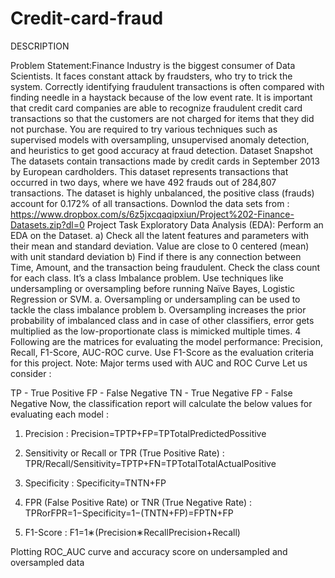 # Credit-card-fraud
DESCRIPTION

Problem Statement:Finance Industry is the biggest consumer of Data Scientists. It faces constant attack by fraudsters, who try to trick the system. Correctly identifying fraudulent transactions is often compared with finding needle in a haystack because of the low event rate. It is important that credit card companies are able to recognize fraudulent credit card transactions so that the customers are not charged for items that they did not purchase. You are required to try various techniques such as supervised models with oversampling, unsupervised anomaly detection, and heuristics to get good accuracy at fraud detection. Dataset Snapshot
The datasets contain transactions made by credit cards in September 2013 by European cardholders. This dataset represents transactions that occurred in two days, where we have 492 frauds out of 284,807 transactions. The dataset is highly unbalanced, the positive class (frauds) account for 0.172% of all transactions.
Downlod the data sets from : https://www.dropbox.com/s/6z5jxcqaqipxiun/Project%202-Finance-Datasets.zip?dl=0
Project Task
Exploratory Data Analysis (EDA):
Perform an EDA on the Dataset. a) Check all the latent features and parameters with their mean and standard deviation. Value are close to 0 centered (mean) with unit standard deviation b) Find if there is any connection between Time, Amount, and the transaction being fraudulent.
Check the class count for each class. It’s a class Imbalance problem.
Use techniques like undersampling or oversampling before running Naïve Bayes, Logistic Regression or SVM. a. Oversampling or undersampling can be used to tackle the class imbalance problem b. Oversampling increases the prior probability of imbalanced class and in case of other classifiers, error gets multiplied as the low-proportionate class is mimicked multiple times. 4 Following are the matrices for evaluating the model performance: Precision, Recall, F1-Score, AUC-ROC curve. Use F1-Score as the evaluation criteria for this project.
Note: Major terms used with AUC and ROC Curve
Let us consider :

TP - True Positive
FP - False Negative
TN - True Negative
FP - False Negative
Now, the classification report will calculate the below values for evaluating each model :

1. Precision :
Precision=TPTP+FP=TPTotalPredictedPossitive

2. Sensitivity or Recall or TPR (True Positive Rate) :
TPR/Recall/Sensitivity=TPTP+FN=TPTotalTotalActualPositive

3. Specificity :
Specificity=TNTN+FP

4. FPR (False Positive Rate) or TNR (True Negative Rate) :
TPRorFPR=1−Specificity=1−(TNTN+FP)=FPTN+FP

5. F1-Score :
F1=1∗(Precision∗RecallPrecision+Recall)


Plotting ROC_AUC curve and accuracy score on undersampled and oversampled data
